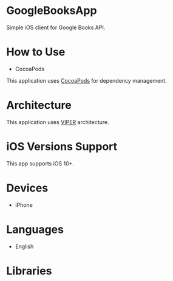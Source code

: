 # GoogleBooksApp

Simple iOS client for Google Books API.

# How to Use

* CocoaPods

This application uses [CocoaPods](https://cocoapods.org) for dependency management.

# Architecture

This application uses [VIPER](https://github.com/strongself/The-Book-of-VIPER) architecture.

# iOS Versions Support

This app supports iOS 10+.

# Devices

* iPhone

# Languages

* English

# Libraries
